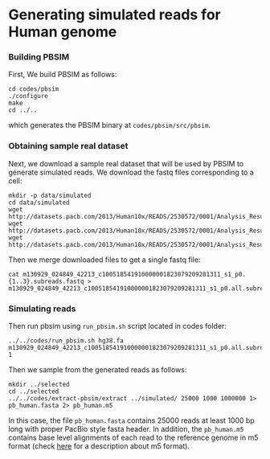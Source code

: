 # Generating simulated reads for Human genome

### Building PBSIM
First, We build PBSIM as follows:
```
cd codes/pbsim
./configure
make
cd ../..
```
which generates the PBSIM binary at `codes/pbsim/src/pbsim`.

### Obtaining sample real dataset
Next, we download a sample real dataset that will be used by PBSIM to generate simulated reads. We download the fastq files corresponding to a cell:
```
mkdir -p data/simulated
cd data/simulated
wget http://datasets.pacb.com/2013/Human10x/READS/2530572/0001/Analysis_Results/m130929_024849_42213_c100518541910000001823079209281311_s1_p0.1.subreads.fastq
wget http://datasets.pacb.com/2013/Human10x/READS/2530572/0001/Analysis_Results/m130929_024849_42213_c100518541910000001823079209281311_s1_p0.2.subreads.fastq
wget http://datasets.pacb.com/2013/Human10x/READS/2530572/0001/Analysis_Results/m130929_024849_42213_c100518541910000001823079209281311_s1_p0.3.subreads.fastq
```

Then we merge downloaded files to get a single fastq file:
```
cat m130929_024849_42213_c100518541910000001823079209281311_s1_p0.{1..3}.subreads.fastq > m130929_024849_42213_c100518541910000001823079209281311_s1_p0.all.subreads.fastq
```

### Simulating reads
Then run pbsim using `run_pbsim.sh` script located in codes folder:
```
../../codes/run_pbsim.sh hg38.fa m130929_024849_42213_c100518541910000001823079209281311_s1_p0.all.subreads.fastq 1
```

Then we sample from the generated reads as follows:
```
mkdir ../selected
cd ../selected
../../codes/extract-pbsim/extract ../simulated/ 25000 1000 1000000 1> pb_human.fasta 2> pb_human.m5
```
In this case, the file `pb_human.fasta` contains 25000 reads at least 1000 bp long with proper PacBio style fasta header. In addition, the `pb_human.m5` contains base level alignments of each read to the reference genome in m5 format (check [here](https://github.com/PacificBiosciences/blasr/wiki/Blasr-Output-Format) for a description about m5 format).
